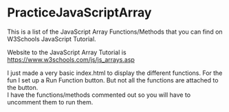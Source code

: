 # PracticeJavaScriptArray
This is a list of the JavaScript Array Functions/Methods that you can find on W3Schools JavaScript Tutorial.

Website to the JavaScript Array Tutorial is https://www.w3schools.com/js/js_arrays.asp

I just made a very basic index.html to display the different functions. 
For the fun I set up a Run Function button. But not all the functions are attached to the button.  
I have the functions/methods commented out so you will have to uncomment them to run them.

